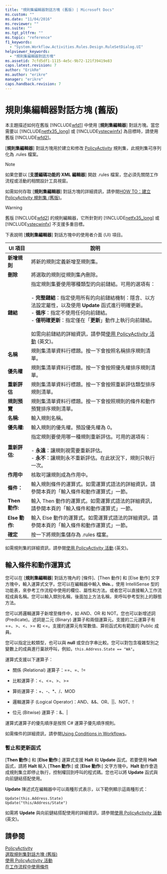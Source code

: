 ```yaml
---
title: "規則集編輯器對話方塊 (舊版) | Microsoft Docs"
ms.custom: ""
ms.date: "11/04/2016"
ms.reviewer: ""
ms.suite: ""
ms.tgt_pltfrm: ""
ms.topic: "reference"
f1_keywords: 
  - "System.Workflow.Activities.Rules.Design.RuleSetDialog.UI"
helpviewer_keywords: 
  - "規則集編輯器對話方塊"
ms.assetid: 7cfd5df1-1115-4e5c-9b72-121f39419e83
caps.latest.revision: 7
author: "ErikRe"
ms.author: "erikre"
manager: "erikre"
caps.handback.revision: 7
---
```

# 規則集編輯器對話方塊 (舊版)
本主題描述如何在舊版 [!INCLUDE[wfd1](../workflow-designer/includes/wfd1_md.md)] 中使用 \[**規則集編輯器**\] 對話方塊。當您需要以 [!INCLUDE[netfx35_long](../workflow-designer/includes/netfx35_long_md.md)] 或 [!INCLUDE[vstecwinfx](../workflow-designer/includes/vstecwinfx_md.md)] 為目標時，請使用舊版 [!INCLUDE[wfd2](../workflow-designer/includes/wfd2_md.md)]。  
  
 \[**規則集編輯器**\] 對話方塊用於建立和修改 [PolicyActivity](http://go.microsoft.com/fwlink?LinkID=65019) 規則集，此規則集可序列化為 .rules 檔案。  
  
> [!NOTE]
>  如果您要以 \[**支援編碼功能的 XML 編輯器**\] 開啟 .rules 檔案，您必須先關閉工作流程或活動的相關設計工具視窗。  
  
 如需如何存取 \[**規則集編輯器**\] 對話方塊的詳細資訊，請參閱[HOW TO：建立 PolicyActivity 規則集 \(舊版\)](../workflow-designer/how-to-create-a-policyactivity-rule-set-legacy.md)。  
  
> [!WARNING]
>  舊版 [!INCLUDE[wfd2](../workflow-designer/includes/wfd2_md.md)] 的規則編輯器，它所針對的 [!INCLUDE[netfx35_long](../workflow-designer/includes/netfx35_long_md.md)] 或 [!INCLUDE[vstecwinfx](../workflow-designer/includes/vstecwinfx_md.md)] 不支援多重目標。  
  
 下表說明 \[**規則集編輯器**\] 對話方塊中的使用者介面 \(UI\) 項目。  
  
|UI 項目|說明|  
|-----------|--------|  
|**新增規則**|將新的規則定義新增至規則集。|  
|**刪除**|將選取的規則從規則集內刪除。|  
|**鏈結**|指定規則集要使用哪種類型的向前鏈結。可用的選項有：<br /><br /> -   **完整鏈結**：指定使用所有的向前鏈結機制：隱含、以方法設定屬性，以及使用 **Update** 函式進行明確更新。<br />-   **循序**：指定不使用任何向前鏈結。<br />-   **僅明確更新**：指定僅在「**更新**」動作上執行向前鏈結。<br /><br /> 如需向前鏈結的詳細資訊，請參閱[使用 PolicyActivity 活動](http://go.microsoft.com/fwlink?LinkID=65004) \(英文\)。|  
|**名稱**|規則集清單資料行標題。按一下會按照名稱排序規則清單。|  
|**優先權**|規則集清單資料行標題。按一下會按照優先權排序規則清單。|  
|**重新評估**|規則集清單資料行標題。按一下會按照重新評估類型排序規則清單。|  
|**規則預覽**|規則集清單資料行標題。按一下會按照規則的條件和動作預覽排序規則清單。|  
|**名稱:**|輸入規則名稱。|  
|**優先權:**|輸入規則的優先權。預設優先權為 0。|  
|**重新評估:**|指定規則要使用哪一種規則重新評估。可用的選項有：<br /><br /> -   **永遠**：讓規則視需要重新評估。<br />-   **永不**：讓規則永不重新評估。在此狀況下，規則只執行一次。|  
|**作用中**|核取可讓規則成為作用中。|  
|**條件：**|輸入規則條件的運算式。如需運算式語法的詳細資訊，請參閱本頁的「輸入條件和動作運算式」一節。|  
|**Then 動作:**|輸入 Then 動作的運算式。如需運算式語法的詳細資訊，請參閱本頁的「輸入條件和動作運算式」一節。|  
|**Else 動作:**|輸入 Else 動作的運算式。如需運算式語法的詳細資訊，請參閱本頁的「輸入條件和動作運算式」一節。|  
|**確定**|按一下將規則集儲存為 .rules 檔案。|  
  
 如需規則集的詳細資訊，請參閱[使用 PolicyActivity 活動](http://go.microsoft.com/fwlink?LinkID=65004) \(英文\)。  
  
## 輸入條件和動作運算式  
 您可以在 \[**規則集編輯器**\] 對話方塊內的 \[條件\]、\[Then 動作\] 和 \[Else 動作\] 文字方塊中，輸入運算式文字。您可以在編輯器中輸入 **this.**，使用 IntelliSense 型的功能表，來參考工作流程中使用的欄位、屬性和方法。或者您可以直接輸入工作流程成員名稱。您可以輸入類別名稱，後面加上方法名稱，來呼叫參考型別上的靜態方法。  
  
 您可以將邏輯運算子新增至條件中，如 AND、OR 和 NOT。您也可以新增述詞 \(Predicate\)。述詞是二元 \(Binary\) 運算子和兩個運算元。支援的二元運算子有 \=\=、\>、\<、\>\= 和 \<\=。支援的運算元有常數值、算術函式和有範圍的 Public 成員。  
  
 您可以指定比較類型，也可以與 **null** 或空白字串比較。您可以對包含複雜型別之變數上的成員進行巢狀呼叫，例如，`this.Address.State == "WA"`。  
  
 運算式支援以下運算子：  
  
-   關係 \(Relational\) 運算子：\=\=、\=、\!\=  
  
-   比較運算子：\<、\<\=、\>、\>\=  
  
-   算術運算子：\+、\-、\*、\/、MOD  
  
-   邏輯運算子 \(Logical Operator\)：AND、&&、OR、&#124;&#124;、NOT、\!  
  
-   位元 \(Bitwise\) 運算子：&、&#124;  
  
 運算式運算子的優先順序是按照 C\# 運算子優先順序規則。  
  
 如需條件的詳細資訊，請參閱[Using Conditions in Workflows](http://msdn.microsoft.com/zh-tw/541211f5-d382-4810-894f-71f00b34fa77)。  
  
### 暫止和更新函式  
 \[**Then 動作:**\] 和 \[**Else 動作:**\] 運算式支援 **Halt** 和 **Update** 函式。若要使用 **Halt** 函式，請將 **Halt** 輸入 \[**Then 動作:**\] 或 \[**Else 動作:**\] 文字方塊中。**Halt** 動作會造成規則集立即停止執行，控制權回到呼叫的程式碼。您也可以將 **Update** 函式與向前鏈結搭配使用。  
  
 **Update** 陳述式在編輯器中可以兩種形式表示，以下範例顯示這兩種形式：  
  
```  
Update(this.Address.State)  
Update("this/Address/State")  
```  
  
 如需將 **Update** 與向前鏈結搭配使用的詳細資訊，請參閱[使用 PolicyActivity 活動](http://go.microsoft.com/fwlink?LinkID=65004) \(英文\)。  
  
## 請參閱  
 [PolicyActivity](http://go.microsoft.com/fwlink?LinkID=65019)   
 [選取規則集對話方塊 \(舊版\)](../workflow-designer/select-rule-set-dialog-box-legacy.md)   
 [使用 PolicyActivity 活動](http://go.microsoft.com/fwlink?LinkID=65004)   
 [在工作流程中使用條件](http://go.microsoft.com/fwlink?LinkID=65009)